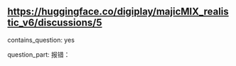 ## https://huggingface.co/digiplay/majicMIX_realistic_v6/discussions/5

contains_question: yes

question_part: 报错：